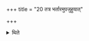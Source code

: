 +++
title = "20 तत्र भर्तारमुपजुहुयात्"

+++

<details><summary>थिते</summary>

तत्र भर्तारमुपजुहुयात् २०
</details>
